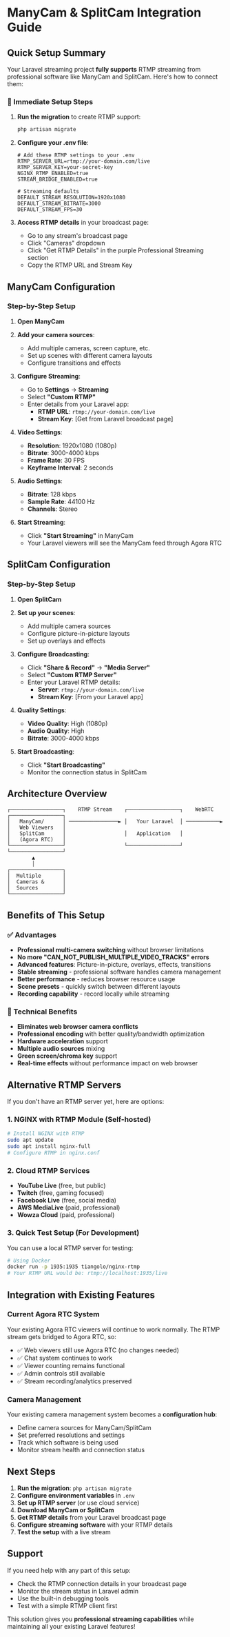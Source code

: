# ManyCam & SplitCam Integration Guide

## Quick Setup Summary

Your Laravel streaming project **fully supports** RTMP streaming from professional software like ManyCam and SplitCam. Here's how to connect them:

### 🚀 Immediate Setup Steps

1. **Run the migration** to create RTMP support:

    ```bash
    php artisan migrate
    ```

2. **Configure your .env file**:

    ```env
    # Add these RTMP settings to your .env
    RTMP_SERVER_URL=rtmp://your-domain.com/live
    RTMP_SERVER_KEY=your-secret-key
    NGINX_RTMP_ENABLED=true
    STREAM_BRIDGE_ENABLED=true

    # Streaming defaults
    DEFAULT_STREAM_RESOLUTION=1920x1080
    DEFAULT_STREAM_BITRATE=3000
    DEFAULT_STREAM_FPS=30
    ```

3. **Access RTMP details** in your broadcast page:
    - Go to any stream's broadcast page
    - Click "Cameras" dropdown
    - Click "Get RTMP Details" in the purple Professional Streaming section
    - Copy the RTMP URL and Stream Key

## ManyCam Configuration

### Step-by-Step Setup

1. **Open ManyCam**
2. **Add your camera sources**:

    - Add multiple cameras, screen capture, etc.
    - Set up scenes with different camera layouts
    - Configure transitions and effects

3. **Configure Streaming**:

    - Go to **Settings** → **Streaming**
    - Select **"Custom RTMP"**
    - Enter details from your Laravel app:
        - **RTMP URL**: `rtmp://your-domain.com/live`
        - **Stream Key**: [Get from Laravel broadcast page]

4. **Video Settings**:

    - **Resolution**: 1920x1080 (1080p)
    - **Bitrate**: 3000-4000 kbps
    - **Frame Rate**: 30 FPS
    - **Keyframe Interval**: 2 seconds

5. **Audio Settings**:

    - **Bitrate**: 128 kbps
    - **Sample Rate**: 44100 Hz
    - **Channels**: Stereo

6. **Start Streaming**:
    - Click **"Start Streaming"** in ManyCam
    - Your Laravel viewers will see the ManyCam feed through Agora RTC

## SplitCam Configuration

### Step-by-Step Setup

1. **Open SplitCam**
2. **Set up your scenes**:

    - Add multiple camera sources
    - Configure picture-in-picture layouts
    - Set up overlays and effects

3. **Configure Broadcasting**:

    - Click **"Share & Record"** → **"Media Server"**
    - Select **"Custom RTMP Server"**
    - Enter your Laravel RTMP details:
        - **Server**: `rtmp://your-domain.com/live`
        - **Stream Key**: [From your Laravel app]

4. **Quality Settings**:

    - **Video Quality**: High (1080p)
    - **Audio Quality**: High
    - **Bitrate**: 3000-4000 kbps

5. **Start Broadcasting**:
    - Click **"Start Broadcasting"**
    - Monitor the connection status in SplitCam

## Architecture Overview

```
┌─────────────────┐    RTMP Stream    ┌─────────────────┐    WebRTC    ┌─────────────────┐
│   ManyCam/      │ ────────────────► │   Your Laravel  │ ───────────► │   Web Viewers   │
│   SplitCam      │                   │   Application   │              │   (Agora RTC)   │
└─────────────────┘                   └─────────────────┘              └─────────────────┘
        ▲
        │
┌─────────────────┐
│  Multiple       │
│  Cameras &      │
│  Sources        │
└─────────────────┘
```

## Benefits of This Setup

### ✅ Advantages

-   **Professional multi-camera switching** without browser limitations
-   **No more "CAN_NOT_PUBLISH_MULTIPLE_VIDEO_TRACKS" errors**
-   **Advanced features**: Picture-in-picture, overlays, effects, transitions
-   **Stable streaming** - professional software handles camera management
-   **Better performance** - reduces browser resource usage
-   **Scene presets** - quickly switch between different layouts
-   **Recording capability** - record locally while streaming

### 🔧 Technical Benefits

-   **Eliminates web browser camera conflicts**
-   **Professional encoding** with better quality/bandwidth optimization
-   **Hardware acceleration** support
-   **Multiple audio sources** mixing
-   **Green screen/chroma key** support
-   **Real-time effects** without performance impact on web browser

## Alternative RTMP Servers

If you don't have an RTMP server yet, here are options:

### 1. NGINX with RTMP Module (Self-hosted)

```bash
# Install NGINX with RTMP
sudo apt update
sudo apt install nginx-full
# Configure RTMP in nginx.conf
```

### 2. Cloud RTMP Services

-   **YouTube Live** (free, but public)
-   **Twitch** (free, gaming focused)
-   **Facebook Live** (free, social media)
-   **AWS MediaLive** (paid, professional)
-   **Wowza Cloud** (paid, professional)

### 3. Quick Test Setup (For Development)

You can use a local RTMP server for testing:

```bash
# Using Docker
docker run -p 1935:1935 tiangolo/nginx-rtmp
# Your RTMP URL would be: rtmp://localhost:1935/live
```

## Integration with Existing Features

### Current Agora RTC System

Your existing Agora RTC viewers will continue to work normally. The RTMP stream gets bridged to Agora RTC, so:

-   ✅ Web viewers still use Agora RTC (no changes needed)
-   ✅ Chat system continues to work
-   ✅ Viewer counting remains functional
-   ✅ Admin controls still available
-   ✅ Stream recording/analytics preserved

### Camera Management

Your existing camera management system becomes a **configuration hub**:

-   Define camera sources for ManyCam/SplitCam
-   Set preferred resolutions and settings
-   Track which software is being used
-   Monitor stream health and connection status

## Next Steps

1. **Run the migration**: `php artisan migrate`
2. **Configure environment variables** in `.env`
3. **Set up RTMP server** (or use cloud service)
4. **Download ManyCam or SplitCam**
5. **Get RTMP details** from your Laravel broadcast page
6. **Configure streaming software** with your RTMP details
7. **Test the setup** with a live stream

## Support

If you need help with any part of this setup:

-   Check the RTMP connection details in your broadcast page
-   Monitor the stream status in Laravel admin
-   Use the built-in debugging tools
-   Test with a simple RTMP client first

This solution gives you **professional streaming capabilities** while maintaining all your existing Laravel features!
